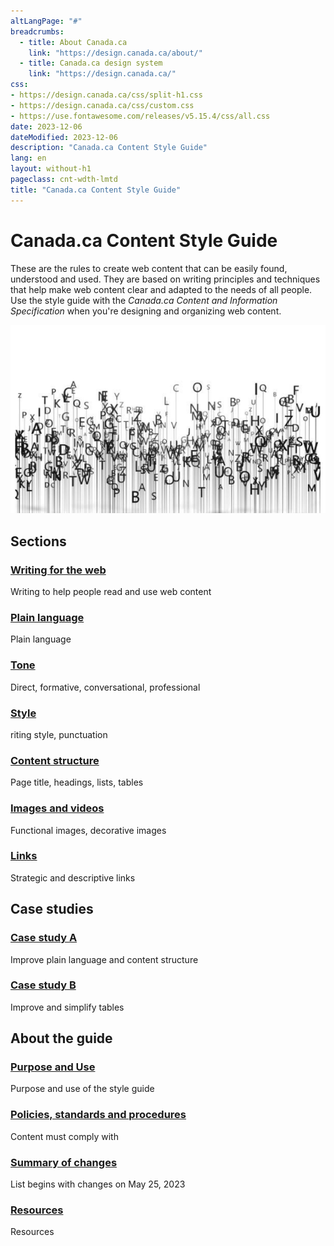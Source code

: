 ```yaml
---
altLangPage: "#"
breadcrumbs:
  - title: About Canada.ca
    link: "https://design.canada.ca/about/"
  - title: Canada.ca design system
    link: "https://design.canada.ca/"
css:
- https://design.canada.ca/css/split-h1.css
- https://design.canada.ca/css/custom.css
- https://use.fontawesome.com/releases/v5.15.4/css/all.css
date: 2023-12-06
dateModified: 2023-12-06
description: "Canada.ca Content Style Guide"
lang: en
layout: without-h1
pageclass: cnt-wdth-lmtd
title: "Canada.ca Content Style Guide"
---
```

<div class="container">
  <div class="row">
    <div class="col-md-6">
      <h1 property="name" id="wb-cont" dir="ltr">Canada.ca Content Style Guide</h1>
      <p>These are the rules to create web content that can be easily found, understood and used. They are based on writing principles and techniques that help make web content clear and adapted to the needs of all people. Use the style guide with the <cite>Canada.ca Content and Information Specification</cite> when you're designing and organizing web content.</p>
    </div>
    <div class="col-md-6 mrgn-tp-sm hidden-sm hidden-xs provisional gc-topic-bg"><img src="images/letters-01.png" alt=" " /></div>
  </div>
</div>
<div class="container mrgn-tp-lg">
  <section class="gc-srvinfo">
    <h2>Sections</h2>
    <div class="row wb-eqht-grd">
      <div class="col-md-4">
        <h3><a href="sumchanges-en-15.html">Writing for the web</a></h3>
        <p>Writing to help people read and use web content</p>
      </div>
      <div class="col-md-4">
        <h3><a href="sumchanges-en-16.html">Plain language</a></h3>
        <p>Plain language</p>
      </div>
      <div class="col-md-4">
        <h3><a href="sumchanges-en-17.html">Tone</a></h3>
        <p>Direct, formative, conversational, professional</p>
      </div>
      <div class="col-md-4">
        <h3><a href="sumchanges-en-18.html">Style</a></h3>
        <p>riting style, punctuation</p>
      </div>
      <div class="col-md-4">
        <h3><a href="sumchanges-en-19.html">Content structure</a></h3>
        <p>Page title, headings, lists, tables</p>
      </div>
      <div class="col-md-4">
        <h3><a href="sumchanges-en-20.html">Images and videos</a></h3>
        <p>Functional images, decorative images</p>
      </div>
      <div class="col-md-4">
        <h3><a href="sumchanges-en-21.html">Links</a></h3>
        <p>Strategic and descriptive links</p>
      </div>
    </div>
    <h2>Case studies</h2>
    <div class="row wb-eqht-grd">
      <div class="col-md-4">
        <h3><a href="sumchanges-en-24.html">Case study A</a></h3>
        <p>Improve plain language and content structure</p>
      </div>
      <div class="col-md-4">
        <h3><a href="sumchanges-en-25.html">Case study B</a></h3>
        <p>Improve and simplify tables</p>
      </div>
    </div>
    <h2>About the guide</h2>
    <div class="row wb-eqht-grd">
      <div class="col-md-4">
        <h3><a href="sumchanges-en-14.html">Purpose and Use</a></h3>
        <p>Purpose and use of the style guide</p>
      </div>
      <div class="col-md-4">
        <h3><a href="sumchanges-en-22.html">Policies, standards and procedures</a></h3>
        <p>Content must comply with</p>
      </div>
      <div class="col-md-4">
        <h3><a href="sumchanges-en-23.html">Summary of changes</a></h3>
        <p>List begins with changes on May 25, 2023</p>
      </div>
      <div class="col-md-4">
        <h3><a href="sumchanges-en-26.html">Resources</a></h3>
        <p>Resources</p>
      </div>
    </div>
  </section>
</div>

